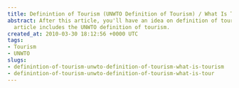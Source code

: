 ```yaml
---
title: Definintion of Tourism (UNWTO Definition of Tourism) / What Is Tourism ?
abstract: After this article, you'll have an idea on definition of tourism. Also the
  article includes the UNWTO definition of tourism.
created_at: 2010-03-30 18:12:56 +0000 UTC
tags:
- Tourism
- UNWTO
slugs:
- definintion-of-tourism-unwto-definition-of-tourism-what-is-tourism
- definintion-of-tourism-unwto-definition-of-tourism-what-is-tour
---
```

